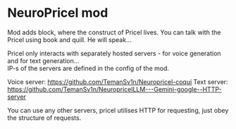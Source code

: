 # NeuroPricel mod
Mod adds block, where the construct of Pricel lives.
You can talk with the Pricel using book and quill. He will speak...

Pricel only interacts with separately hosted servers - for voice generation and for text generation...\
IP-s of the servers are defined in the config of the mod.

Voice server: https://github.com/TemanSv1n/Neuropricel-coqui
Text server: https://github.com/TemanSv1n/NeuropricelLLM---Gemini-google--HTTP-server

You can use any other servers, pricel utilises HTTP for requesting, just obey the structure of requests.